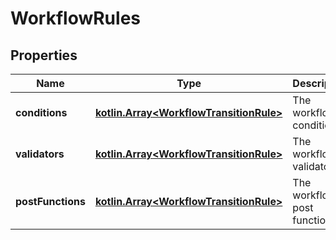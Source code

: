 
# WorkflowRules

## Properties
Name | Type | Description | Notes
------------ | ------------- | ------------- | -------------
**conditions** | [**kotlin.Array&lt;WorkflowTransitionRule&gt;**](WorkflowTransitionRule.md) | The workflow conditions. | 
**validators** | [**kotlin.Array&lt;WorkflowTransitionRule&gt;**](WorkflowTransitionRule.md) | The workflow validators. | 
**postFunctions** | [**kotlin.Array&lt;WorkflowTransitionRule&gt;**](WorkflowTransitionRule.md) | The workflow post functions. | 



